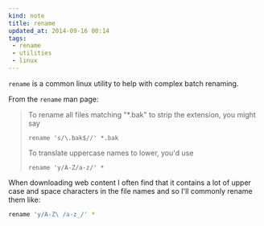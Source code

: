 ```yaml
---
kind: note
title: rename
updated_at: 2014-09-16 00:14
tags:
 - rename
 - utilities
 - linux
---
```


`rename` is a common linux utility to help with complex batch renaming.

From the `rename` man page:

> To rename all files matching "*.bak" to strip the extension, you might say
> 
> `rename 's/\.bak$//' *.bak`
> 
> To translate uppercase names to lower, you'd use
> 
> `rename 'y/A-Z/a-z/' *`

When downloading web content I often find that it contains a lot of upper case
and space characters in the file names and so I'll commonly rename them like:

```bash
rename 'y/A-Z\ /a-z_/' *
```

